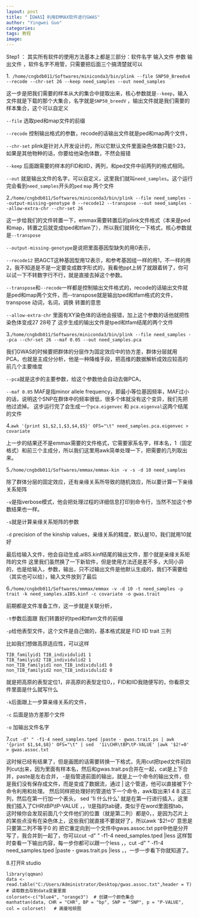 ```yaml
---
layout: post
title: "【GWAS】利用EMMAX软件进行GWAS"
author: "Yingwei Guo"
categories: 
tags: 教程
image: 
---
```




Step1 ：
其实所有软件的使用方法基本上都是三部分：软件名字    输入文件   参数    输出文件   ，软件名字不用管，只需要把后面三个搞清楚就可以

1.` /home/cngbdb011/Softwares/miniconda3/bin/plink --file SNP50_Breedv4 --recode --chr-set 26 --keep need_samples --out need_samples`

这一步是把我们需要的样本从大的集合中提取出来，核心参数就是`--keep`，输入文件就是下载的那个大集合，名字就是`SNP50_breedV`  ，输出文件就是我们需要的样本集合，这个可以自定义

 `--file` 选取ped和map文件的前缀

 `--recode` 控制输出格式的参数，recode的话输出文件就是ped和map两个文件，

 `--chr-set` plink是针对人开发设计的，所以它默认文件里面染色体数只能1-23，如果是其他物种的话，你要给他染色体数，不然会报错

 `--keep` 后面跟需要的样本的FID和IID，两列，和ped文件中前两列的格式相同。

 `--out`  就是输出文件的名字，可以自定义，这里我们就叫`need_samples`。这个运行完会看到`need_samples`开头的`ped` `map` 两个文件

2.`/home/cngbdb011/Softwares/miniconda3/bin/plink --file need_samples --output-missing-genotype 0 --recode12 --transpose --out need_samples --allow-extra-chr --chr-set 26`

 这一步给我们的文件转置一下，emmax需要转置后的plink文件格式（本来是ped和map，转置之后就变成tped和tfam了），所以我们就转化一下格式，核心参数就是`--transpose`
 
 `--output-missing-genotype`是说把里面基因型缺失的用0表示，

 `--recode12` 把AGCT这种基因型用12表示，和参考基因组一样的用1，不一样的用2，我不知道是不是一定要变成数字形式的，我看他ppt上转了就跟着转了，你可以试一下不转数字行不行，就是直接去掉这个参数。

 `--transpose`和`--recode`一样都是控制输出文件格式的，recode的话输出文件就是ped和map两个文件，而--transpose就是输出tped和tfam格式的文件，transpose  动词，名词，调换 转置的意思

 `--allow-extra-chr` 里面有XY染色体的话他会报错，加上这个参数的话他就把性染色体变成27 28号了
 这步生成的输出文件是tped和tfam结尾的两个文件

3.`/home/cngbdb011/Softwares/miniconda3/bin/plink --file need_samples --pca --chr-set 26 --maf 0.05 --out need_samples.pca`

 我们GWAS的时候要把群体的分层作为固定效应中的协方差，群体分层就用PCA，也就是主成分分析，他是一种降维手段，把高维的数据解析成效应较高的前几个主要维度

 `--pca`就是这步的主要参数，给这个参数他会自动去做PCA，

 `--maf 0.05` MAF是指minor allele frequency，即最小等位基因频率，MAF过小的话，说明这个SNP在群体中的频率很低，很多个体就没有这个变异，我们先把他过滤掉。
 这步运行完了会生成一个`pca.eigenvec` 和 `pca.eigenval`这两个结尾的文件


4.`awk '{print $1,$2,1,$3,$4,$5}' OFS="\t" need_samples.pca.eigenvec > covariate`

上一步的结果还不是emmax需要的文件格式，它需要家系名字，样本名，1（固定格式）和前三个主成分，所以我们这里用awk简单处理一下，把需要的几列取出来。

5.`/home/cngbdb011/Softwares/emmax/emmax-kin -v -s -d 10 need_samples`

除了群体分层的固定效应，还有亲缘关系所导致的随机效应，所以要计算一下亲缘关系矩阵

 `-v`是指verbose模式，他会把处理过程的详细信息打印到命令行，当然不加这个参数结果也一样。

 `-s`就是计算亲缘关系矩阵的参数

 `-d` precision of the kinship values，亲缘关系的精度，默认是10，我们就用10就好

 最后给输入文件，他会自动生成.aIBS.kinf结尾的输出文件，那个就是亲缘关系矩阵的文件
 这里我们虽然换了一下新软件，但是使用方法还是差不多，大同小异的，也是给输入，参数，输出，只不过输出文件是他默认生成的，我们不需要给（其实也可以给），输入文件放到了最后

6.`/home/cngbdb011/Softwares/emmax/emmax -v -d 10 -t need_samples -p trait -k need_samples.aIBS.kinf -c covariate -o gwas.trait`

前期都是文件准备工作，这一步就是关联分析，

 `-t`参数后面跟 我们转置好的tped和tfam文件的前缀

 `-p`给他表型文件，这个文件是自己做的，基本格式就是 FID IID trait 三列

 比如我们想做高原适应性，可以这样
```
TIB_familyid1 TIB_individulid1 1
TIB_familyid2 TIB_individulid2 1
non_TIB_familyid1 non_TIB_individulid1 0
non_TIB_familyid2 non_TIB_individulid2 0
```

 就是把高原的表型定位1，非高原的表型定位0，，FID和IID我随便写的，你看原文件里面是什么就写什么

 `-k`后面跟上一步算亲缘关系的文件，

 `-c` 后面是协方差那个文件 
 
 `-o` 加输出文件名字

7.`cut -d" " -f1-4 need_samples.tped |paste - gwas.trait.ps | awk '{print $1,$4,$8}' OFS="\t" | sed  '1i\CHR\tBP\tP-VALUE' |awk '$2!=0' > gwas.assoc.txt`

这时候已经有结果了，但是画图的话需要转换一下格式，先用cut把tped文件前四列cut出来，因为里面有样本名，然后和gwas.trait.ps合并在一起，cat是上下合并，paste是左右合并， -是指管道前面的输出，就是上一个命令的输出文件，但是我们没有保存成文件，而是变成了数据流，通过 | 这个管道，他可以直接被下个命令利用和处理。
 然后同样把处理好的管道给下一个命令，awk取出来1 4 8 这三列，然后在第一行加一个表头， sed '1i 什么什么'  就是在第一行进行插入，这里我们插入了CHR\tBP\tP-VALUE  ，，\t是指的tab键，类似于在word里面按tab，
 这时候你会发现前面几个文件他们的位置（就是第二列）都是0，，是因为芯片上的某些点没有在染色体上，这些我们就直接不要就好了，所以awk '$2!=0' 意思是只要第二列不等于0 的  把它重定向到一个文件中gwas.assoc.txt
 ppt中他是分开写了，我合并到一起了，你可以cut -d" " -f1-4 need_samples.tped |less 这样暂时查看一下输出内容，每一步你都可以跟一个less  ，，cut -d" " -f1-4 need_samples.tped |paste - gwas.trait.ps |less  ，，一步一步看下你就知道了。

 8.打开R studio
```
library(qqman)
data <- read.table("C:/Users/Administrator/Desktop/gwas.assoc.txt",header = T) # 读取数去存到data变量里面
colorset<-c("blue4", "orange3")  # 创建一个颜色集合
manhattan(data, CHR = "CHR", BP = "bp", SNP = "SNP", p = "P-VALUE", col = colorset)   # 画曼哈顿图
```